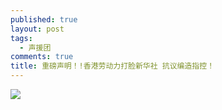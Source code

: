 ```yaml
---
published: true
layout: post
tags:
  - 声援团
comments: true
title: 重磅声明！!香港劳动力打脸新华社 抗议编造指控！
---
```


![](https://photo.ishield.cn/pic/5b85775a9dc6d6435563c082)
